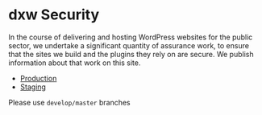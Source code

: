 # dxw Security 

In the course of delivering and hosting WordPress websites for the public sector, we undertake a significant quantity of assurance work, to ensure that the sites we build and the plugins they rely on are secure. 
We publish information about that work on this site.

* [Production](https://security.dxw.com)
* [Staging](https://security.staging.dxw.net)

Please use `develop/master` branches

